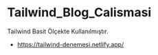 ﻿# Tailwind_Blog_Calismasi

Tailwind Basit Ölçekte Kullanılmıştır. 
- https://tailwind-denemesi.netlify.app/
